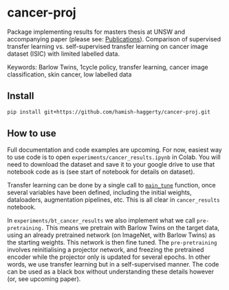 cancer-proj
================

<!-- WARNING: THIS FILE WAS AUTOGENERATED! DO NOT EDIT! -->

Package implementing results for masters thesis at UNSW and accompanying
paper (please see:
[Publications](https://hamish-haggerty.github.io/publications/)).
Comparison of supervised transfer learning vs. self-supervised transfer
learning on cancer image dataset (ISIC) with limited labelled data.

Keywords: Barlow Twins, 1cycle policy, transfer learning, cancer image
classification, skin cancer, low labelled data

## Install

``` sh
pip install git+https://github.com/hamish-haggerty/cancer-proj.git
```

## How to use

Full documentation and code examples are upcoming. For now, easiest way
to use code is to open `experiments/cancer_results.ipynb` in Colab. You
will need to download the dataset and save it to your google drive to
use that notebook code as is (see start of notebook for details on
dataset).

Transfer learning can be done by a single call to
[`main_tune`](https://hamish-haggerty.github.io/cancer-proj/cancer_maintrain.html#main_tune)
function, once several variables have been defined, including the
initial weights, dataloaders, augmentation pipelines, etc. This is all
clear in `cancer_results` notebook.

In `experiments/bt_cancer_results` we also implement what we call
`pre-pretraining.` This means we pretrain with Barlow Twins on the
target data, using an already pretrained network (on ImageNet, with
Barlow Twins) as the starting weights. This network is then fine tuned.
The `pre-pretraining` involves reinitialising a projector network, and
freezing the pretrained encoder while the projector only is updated for
several epochs. In other words, we use transfer learning but in a
self-supervised manner. The code can be used as a black box without
understanding these details however (or, see upcoming paper).
